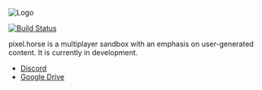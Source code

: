 ![Logo](https://horsecock.party/pixelhorse%20logo%20full%208x.png)

[![Build Status](https://travis-ci.org/pixeldothorse/frontend.svg?branch=master)](https://travis-ci.org/pixeldothorse/frontend)

pixel.horse is a multiplayer sandbox with an emphasis on user-generated content. It is currently in development.

* [Discord](https://discord.gg/syHFmtn)
* [Google Drive](https://drive.google.com/drive/folders/1EoZiusy2LssqGNmTD6xBIdMoEhOQLXNh?usp=sharing)
